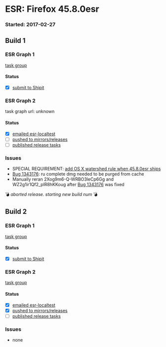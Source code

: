 # ESR: Firefox 45.8.0esr

### Started: 2017-02-27

## Build 1

### ESR Graph 1
[task group](https://tools.taskcluster.net/push-inspector/#/QPwsCFbYQxOv_U32bzy5dQ)

#### Status
- [x] [submit to Shipit](https://wiki.mozilla.org/Release:Release_Automation_on_Mercurial:Starting_a_Release#Submit_to_Ship_It)

### ESR Graph 2
task graph url: unknown

#### Status
- [x] [emailed esr-localtest](../how-tos/relpro.md#1-email-drivers-re-release-live-on-test-channel)
- [ ] [pushed to mirrors/releases](../how-tos/relpro.md#2-push-to-releases-dir-mirrors)
- [ ] [published release tasks](../how-tos/relpro.md#3-publish-release)

### Issues
- SPECIAL REQUIREMENT: [add OS X watershed rule when 45.8.0esr ships](https://bugzilla.mozilla.org/show_bug.cgi?id=1275609)
- [Bug 1343176](https://bugzil.la/1343176): ru complete dmg needed to be purged from cache
- Manually reran 2Xog9m6-Q-WRBO3leCp6Gg and WZ2g1ir1Qf2_plR8hKKoug after [Bug 1343176](https://bugzil.la/1343176) was fixed

:bomb: _aborted release. starting new build num_ :bomb:

## Build 2

### ESR Graph 1
[task group](https://tools.taskcluster.net/push-inspector/#/GoVBtX67QVGUxdwgHI1e8Q)

#### Status
- [x] [submit to Shipit](https://wiki.mozilla.org/Release:Release_Automation_on_Mercurial:Starting_a_Release#Submit_to_Ship_It)

### ESR Graph 2
[task group](https://tools.taskcluster.net/push-inspector/#/https://tools.taskcluster.net/task-group-inspector/#/XX2poWUfSIeMt4SsFlnG_Q)

#### Status
- [x] [emailed esr-localtest](../how-tos/relpro.md#1-email-drivers-re-release-live-on-test-channel)
- [x] [pushed to mirrors/releases](../how-tos/relpro.md#2-push-to-releases-dir-mirrors)
- [ ] [published release tasks](../how-tos/relpro.md#3-publish-release)

### Issues
- none


